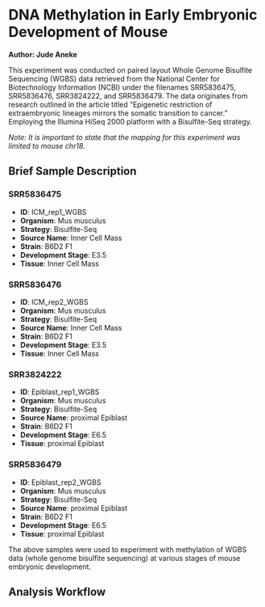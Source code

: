 # DNA Methylation in Early Embryonic Development of Mouse

**Author: Jude Aneke**

This experiment was conducted on paired layout Whole Genome Bisulfite Sequencing (WGBS) data retrieved from the National Center for Biotechnology Information (NCBI) under the filenames SRR5836475, SRR5836476, SRR3824222, and SRR5836479. The data originates from research outlined in the article titled “Epigenetic restriction of extraembryonic lineages mirrors the somatic transition to cancer.” Employing the Illumina HiSeq 2000 platform with a Bisulfite-Seq strategy.

*Note: It is important to state that the mapping for this experiment was limited to mouse chr18.*

## Brief Sample Description

### SRR5836475
- **ID**: ICM_rep1_WGBS
- **Organism**: Mus musculus
- **Strategy**: Bisulfite-Seq
- **Source Name**: Inner Cell Mass
- **Strain**: B6D2 F1
- **Development Stage**: E3.5
- **Tissue**: Inner Cell Mass

### SRR5836476
- **ID**: ICM_rep2_WGBS
- **Organism**: Mus musculus
- **Strategy**: Bisulfite-Seq
- **Source Name**: Inner Cell Mass
- **Strain**: B6D2 F1
- **Development Stage**: E3.5
- **Tissue**: Inner Cell Mass

### SRR3824222
- **ID**: Epiblast_rep1_WGBS
- **Organism**: Mus musculus
- **Strategy**: Bisulfite-Seq
- **Source Name**: proximal Epiblast
- **Strain**: B6D2 F1
- **Development Stage**: E6.5
- **Tissue**: proximal Epiblast

### SRR5836479
- **ID**: Epiblast_rep2_WGBS
- **Organism**: Mus musculus
- **Strategy**: Bisulfite-Seq
- **Source Name**: proximal Epiblast
- **Strain**: B6D2 F1
- **Development Stage**: E6.5
- **Tissue**: proximal Epiblast

The above samples were used to experiment with methylation of WGBS data (whole genome bisulfite sequencing) at various stages of mouse embryonic development.



## Analysis Workflow
